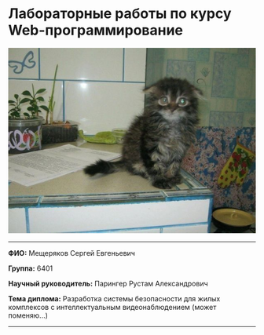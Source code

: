 # Лабораторные работы по курсу Web-программирование

![cute_cat](cute_cat.jpg)

---
**ФИО:** Мещеряков Сергей Евгеньевич

**Группа:** 6401

**Научный руководитель:** Парингер Рустам Александрович

**Тема диплома:** Разработка системы безопасности для жилых комплексов с интеллектуальным видеонаблюдением (может поменяю...)

---



